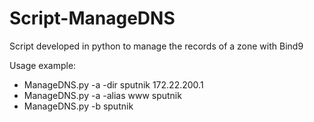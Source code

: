 # Script-ManageDNS

Script developed in python to manage the records of a zone with Bind9

Usage example:
- ManageDNS.py -a -dir sputnik 172.22.200.1
- ManageDNS.py -a -alias www sputnik
- ManageDNS.py -b sputnik
